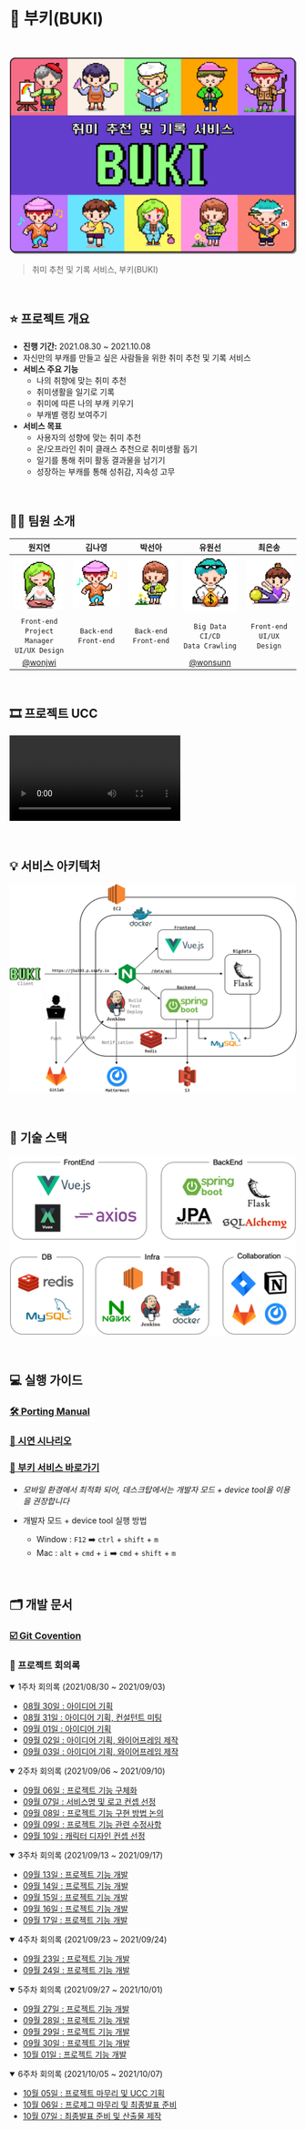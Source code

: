# 🔮 부키(BUKI)

<br>

![banner](./document/assets/buki_banner.png)

> 취미 추천 및 기록 서비스, 부키(BUKI)

<br>

## ⭐️ 프로젝트 개요

- **진행 기간:** 2021.08.30 ~ 2021.10.08
- 자신만의 부캐를 만들고 싶은 사람들을 위한 취미 추천 및 기록 서비스
- **서비스 주요 기능**
  - 나의 취향에 맞는 취미 추천
  - 취미생활을 일기로 기록
  - 취미에 따른 나의 부캐 키우기
  - 부캐별 랭킹 보여주기
- **서비스 목표**
  - 사용자의 성향에 맞는 취미 추천
  - 온/오프라인 취미 클래스 추천으로 취미생활 돕기
  - 일기를 통해 취미 활동 결과물을 남기기
  - 성장하는 부캐를 통해 성취감, 지속성 고무

<br>

## 🧑‍💻 팀원 소개

|                             원지연                              |                              김나영                               |                             박선아                             |                             유원선                              |                              최은송                              |
| :-------------------------------------------------------------: | :---------------------------------------------------------------: | :------------------------------------------------------------: | :-------------------------------------------------------------: | :--------------------------------------------------------------: |
| <img src="./document/assets/profile_jiyeon.gif" width="120px;"> | <img src="./document/assets/profile_victoria.gif" width="120px;"> | <img src="./document/assets/profile_seona.gif" width="120px;"> | <img src="./document/assets/profile_wonsun.gif" width="120px;"> | <img src="./document/assets/profile_eunsong.gif" width="120px;"> |
|     `Front-end`<br />`Project Manager`<br />`UI/UX Design`      |                    `Back-end`<br />`Front-end`                    |                  `Back-end`<br />`Front-end`                   |          `Big Data`<br />`CI/CD`<br />`Data Crawling`           |                 `Front-end`<br />`UI/UX Design`                  |
|         <a href="https://github.com/wonjwi">@wonjwi</a>         |                                                                   |                                                                |        <a href="https://github.com/wonsunn">@wonsunn</a>        |                                                                  |

<br>

## 🎞 프로젝트 UCC

![ucc](./document/assets/buki_ucc.mp4)

<br>

## 💡 서비스 아키텍처

![architecture](./document/assets/buki_architecture.png)

<br>

## 📀 기술 스택

![stack](./document/assets/buki_stack.png)

<br>

## 💻 실행 가이드

### [🛠 Porting Manual](./exec/PortingManual.md)

### [📜 시연 시나리오](./exec/부키_시연_시나리오.pptx)

### [💜 부키 서비스 바로가기](https://j5a303.p.ssafy.io)

- *모바일 환경에서 최적화 되어, 데스크탑에서는 개발자 모드 + device tool을 이용을 권장합니다*

- 개발자 모드 + device tool 실행 방법
  - Window : `F12` ➡️ `ctrl` + `shift` + `m` 
  - Mac : `alt` + `cmd` + `i` ➡️ `cmd` + `shift` + `m`

<br>

## 🗂 개발 문서

### [☑️ Git Covention](./document/Git_Convention.md)

### 📝 프로젝트 회의록

<details open>
  <summary>1주차 회의록 (2021/08/30 ~ 2021/09/03)</summary>
  <ul>
      <li><a href="./document/dev_log/20210830_회의록.md">08월 30일 : 아이디어 기획</a></li>
      <li><a href="./document/dev_log/20210831_회의록.md">08월 31일 : 아이디어 기획, 컨설턴트 미팅</a></li>
      <li><a href="./document/dev_log/20210901_회의록.md">09월 01일 : 아이디어 기획</a></li>
      <li><a href="./document/dev_log/20210902_회의록.md">09월 02일 : 아이디어 기획, 와이어프레임 제작</a></li>
      <li><a href="./document/dev_log/20210903_회의록.md">09월 03일 : 아이디어 기획, 와이어프레임 제작</a></li>
  </ul>
</details>

<details open>
  <summary>2주차 회의록 (2021/09/06 ~ 2021/09/10)</summary>
  <ul>
      <li><a href="./document/dev_log/20210906_회의록.md">09월 06일 : 프로젝트 기능 구체화</a></li>
      <li><a href="./document/dev_log/20210907_회의록.md">09월 07일 : 서비스명 및 로고 컨셉 선정</a></li>
      <li><a href="./document/dev_log/20210908_회의록.md">09월 08일 : 프로젝트 기능 구현 방법 논의</a></li>
      <li><a href="./document/dev_log/20210909_회의록.md">09월 09일 : 프로젝트 기능 관련 수정사항</a></li>
      <li><a href="./document/dev_log/20210910_회의록.md">09월 10일 : 캐릭터 디자인 컨셉 선정</a></li>
  </ul>
</details>

<details open>
  <summary>3주차 회의록 (2021/09/13 ~ 2021/09/17)</summary>
  <ul>
      <li><a href="./document/dev_log/20210913_회의록.md">09월 13일 : 프로젝트 기능 개발</a></li>
      <li><a href="./document/dev_log/20210914_회의록.md">09월 14일 : 프로젝트 기능 개발</a></li>
      <li><a href="./document/dev_log/20210915_회의록.md">09월 15일 : 프로젝트 기능 개발</a></li>
      <li><a href="./document/dev_log/20210916_회의록.md">09월 16일 : 프로젝트 기능 개발</a></li>
      <li><a href="./document/dev_log/20210917_회의록.md">09월 17일 : 프로젝트 기능 개발</a></li>
  </ul>
</details>

<details open>
  <summary>4주차 회의록 (2021/09/23 ~ 2021/09/24)</summary>
  <ul>
      <li><a href="./document/dev_log/20210923_회의록.md">09월 23일 : 프로젝트 기능 개발</a></li>
      <li><a href="./document/dev_log/20210924_회의록.md">09월 24일 : 프로젝트 기능 개발</a></li>
  </ul>
</details>

<details open>
  <summary>5주차 회의록 (2021/09/27 ~ 2021/10/01)</summary>
  <ul>
      <li><a href="./document/dev_log/20210927_회의록.md">09월 27일 : 프로젝트 기능 개발</a></li>
      <li><a href="./document/dev_log/20210928_회의록.md">09월 28일 : 프로젝트 기능 개발</a></li>
      <li><a href="./document/dev_log/20210929_회의록.md">09월 29일 : 프로젝트 기능 개발</a></li>
      <li><a href="./document/dev_log/20210930_회의록.md">09월 30일 : 프로젝트 기능 개발</a></li>
      <li><a href="./document/dev_log/20211001_회의록.md">10월 01일 : 프로젝트 기능 개발</a></li>
  </ul>
</details>

<details open>
  <summary>6주차 회의록 (2021/10/05 ~ 2021/10/07)</summary>
  <ul>
      <li><a href="./document/dev_log/20211005_회의록.md">10월 05일 : 프로젝트 마무리 및 UCC 기획</a></li>
      <li><a href="./document/dev_log/20211006_회의록.md">10월 06일 : 프로제그 마무리 및 최종발표 준비</a></li>
      <li><a href="./document/dev_log/20211007_회의록.md">10월 07일 : 최종발표 준비 및 산출물 제작</a></li>
  </ul>
</details>
